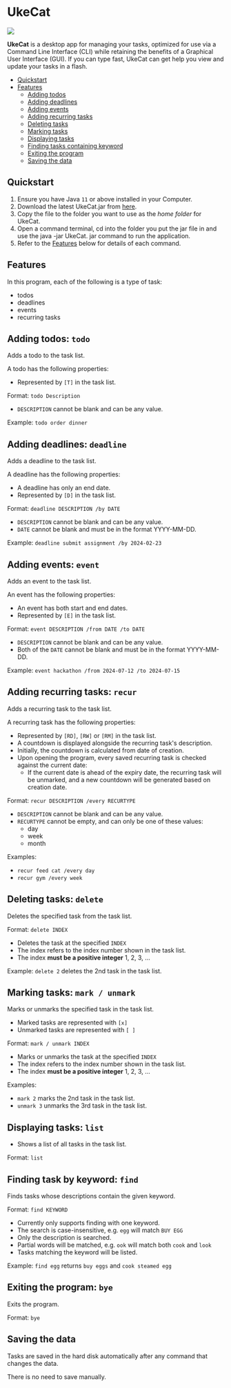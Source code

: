 # UkeCat

![](https://ziiqii.github.io/ip/Ui.png)

**UkeCat** is a desktop app for managing your tasks, optimized for use via a Command Line Interface (CLI) 
while retaining the benefits of a Graphical User Interface (GUI).
If you can type fast, UkeCat can get help you view and update your tasks in a flash.

- [Quickstart](#quickstart)
- [Features](#features)
    * [Adding todos](#adding-todos-todo)
    * [Adding deadlines](#adding-deadlines-deadline)
    * [Adding events](#adding-events-event)
    * [Adding recurring tasks](#adding-recurring-tasks-recur)
    * [Deleting tasks](#deleting-tasks-delete)
    * [Marking tasks](#marking-tasks-mark-or-unmark)
    * [Displaying tasks](#displaying-tasks-list)
    * [Finding tasks containing keyword](#finding-task-by-keyword-find)
    * [Exiting the program](#exiting-the-program-bye)
    * [Saving the data](#saving-the-data)


## Quickstart
1. Ensure you have Java `11` or above installed in your Computer.
1. Download the latest UkeCat.jar from [here](https://github.com/ziiqii/ip/releases).
1. Copy the file to the folder you want to use as the _home folder_ for UkeCat.
1. Open a command terminal, cd into the folder you put the jar file in and use the java -jar UkeCat.
   jar command to run the application.
1. Refer to the [Features](#features) below for details of each command.


## Features
In this program, each of the following is a type of task:
* todos
* deadlines
* events
* recurring tasks

## Adding todos: `todo`
Adds a todo to the task list.

A todo has the following properties:
* Represented by `[T]` in the task list.

Format: `todo Description`
* `DESCRIPTION` cannot be blank and can be any value.

Example: `todo order dinner`

## Adding deadlines: `deadline`
Adds a deadline to the task list.

A deadline has the following properties:
* A deadline has only an end date.
* Represented by `[D]` in the task list.

Format: `deadline DESCRIPTION /by DATE`
* `DESCRIPTION` cannot be blank and can be any value.
* `DATE` cannot be blank and must be in the format YYYY-MM-DD.

Example: `deadline submit assignment /by 2024-02-23`

## Adding events: `event`
Adds an event to the task list.

An event has the following properties:
* An event has both start and end dates.
* Represented by `[E]` in the task list.

Format: `event DESCRIPTION /from DATE /to DATE`
* `DESCRIPTION` cannot be blank and can be any value.
* Both of the `DATE` cannot be blank and must be in the format YYYY-MM-DD.

Example: `event hackathon /from 2024-07-12 /to 2024-07-15`

## Adding recurring tasks: `recur`
Adds a recurring task to the task list.

A recurring task has the following properties:
* Represented by `[RD]`, `[RW]` or `[RM]` in the task list.
* A countdown is displayed alongside the recurring task's description.
* Initially, the countdown is calculated from date of creation.
* Upon opening the program, every saved recurring task is checked against the current date:
  * If the current date is ahead of the expiry date, the recurring task will be unmarked, and a new 
    countdown will be generated based on creation date.

Format: `recur DESCRIPTION /every RECURTYPE`
* `DESCRIPTION` cannot be blank and can be any value.
* `RECURTYPE` cannot be empty, and can only be one of these values:
    * day
    * week
    * month

Examples:
* `recur feed cat /every day`
* `recur gym /every week`

## Deleting tasks: `delete`
Deletes the specified task from the task list.

Format: `delete INDEX`
* Deletes the task at the specified `INDEX`
* The index refers to the index number shown in the task list.
* The index **must be a positive integer** 1, 2, 3, …

Example: `delete 2` deletes the 2nd task in the task list.

## Marking tasks: `mark / unmark`
Marks or unmarks the specified task in the task list.

* Marked tasks are represented with `[x]`
* Unmarked tasks are represented with `[ ]`

Format: `mark / unmark INDEX`
* Marks or unmarks the task at the specified `INDEX`
* The index refers to the index number shown in the task list.
* The index **must be a positive integer** 1, 2, 3, …

Examples:
* `mark 2` marks the 2nd task in the task list.
* `unmark 3` unmarks the 3rd task in the task list.

## Displaying tasks: `list`
* Shows a list of all tasks in the task list.

Format: `list`

## Finding task by keyword: `find`
Finds tasks whose descriptions contain the given keyword.

Format: `find KEYWORD`
* Currently only supports finding with one keyword.
* The search is case-insensitive, e.g. `egg` will match `BUY EGG`
* Only the description is searched.
* Partial words will be matched, e.g. `ook` will match both `cook` and `look`
* Tasks matching the keyword will be listed.

Example: `find egg` returns `buy eggs` and `cook steamed egg`

## Exiting the program: `bye`
Exits the program.

Format: `bye`

## Saving the data
Tasks are saved in the hard disk automatically after any command that changes the data.

There is no need to save manually.